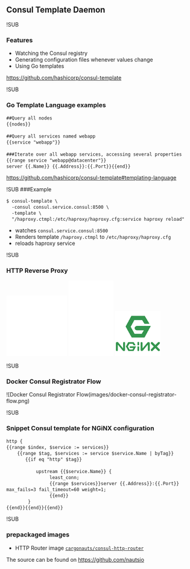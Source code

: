 ## Consul Template Daemon

!SUB
### Features
* Watching the Consul registry
* Generating configuration files whenever values change
* Using Go templates

https://github.com/hashicorp/consul-template

!SUB
### Go Template Language examples

```
##Query all nodes
{{nodes}}

##Query all services named webapp
{{service "webapp"}}

###Iterate over all webapp services, accessing several properties
{{range service "webapp@datacenter"}}
server {{.Name}} {{.Address}}:{{.Port}}{{end}}
```
https://github.com/hashicorp/consul-template#templating-language


!SUB
###Example

```
$ consul-template \
  -consul consul.service.consul:8500 \
  -template \
  "/haproxy.ctmpl:/etc/haproxy/haproxy.cfg:service haproxy reload"
```

* watches `consul.service.consul:8500`
* Renders template `/haproxy.ctmpl` to `/etc/haproxy/haproxy.cfg`
* reloads haproxy service


!SUB
### HTTP Reverse Proxy
![Consul logo](images/consul-logo.png) <!-- .element: class="noborder" -->
![plus](images/plus.png) <!-- .element: class="noborder" -->
![NGiNX logo](images/nginx-logo.png) <!-- .element: class="noborder" -->

!SUB
### Docker Consul Registrator Flow
![Docker Consul Registrator Flow(images/docker-consul-registrator-flow.png) <!-- .element: class="noborder" -->

!SUB
### Snippet Consul template for NGiNX configuration

```
http {
{{range $index, $service := services}}
    {{range $tag, $services := service $service.Name | byTag}}
       {{if eq "http" $tag}}

           upstream {{$service.Name}} {
                least_conn;
                {{range $services}}server {{.Address}}:{{.Port}} max_fails=3 fail_timeout=60 weight=1;
                {{end}}
	    }
{{end}}{{end}}{{end}}
```

!SUB
### prepackaged images
* HTTP Router image [`cargonauts/consul-http-router`](https://registry.hub.docker.com/u/cargonauts/consul-http-router/)

The source can be found on https://github.com/nautsio
